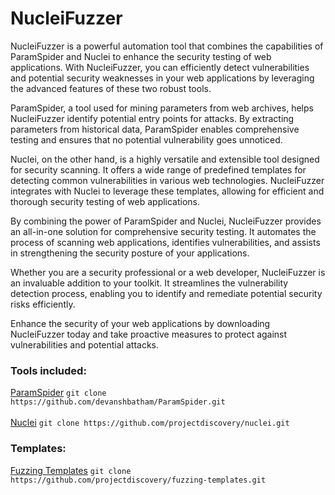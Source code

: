 # NucleiFuzzer
NucleiFuzzer is a powerful automation tool that combines the capabilities of ParamSpider and Nuclei to enhance the security testing of web applications. With NucleiFuzzer, you can efficiently detect vulnerabilities and potential security weaknesses in your web applications by leveraging the advanced features of these two robust tools.

ParamSpider, a tool used for mining parameters from web archives, helps NucleiFuzzer identify potential entry points for attacks. By extracting parameters from historical data, ParamSpider enables comprehensive testing and ensures that no potential vulnerability goes unnoticed.

Nuclei, on the other hand, is a highly versatile and extensible tool designed for security scanning. It offers a wide range of predefined templates for detecting common vulnerabilities in various web technologies. NucleiFuzzer integrates with Nuclei to leverage these templates, allowing for efficient and thorough security testing of web applications.

By combining the power of ParamSpider and Nuclei, NucleiFuzzer provides an all-in-one solution for comprehensive security testing. It automates the process of scanning web applications, identifies vulnerabilities, and assists in strengthening the security posture of your applications.

Whether you are a security professional or a web developer, NucleiFuzzer is an invaluable addition to your toolkit. It streamlines the vulnerability detection process, enabling you to identify and remediate potential security risks efficiently.

Enhance the security of your web applications by downloading NucleiFuzzer today and take proactive measures to protect against vulnerabilities and potential attacks.

### Tools included:
[ParamSpider](https://github.com/devanshbatham/ParamSpider) `git clone https://github.com/devanshbatham/ParamSpider.git`<br><br>
[Nuclei](https://github.com/projectdiscovery/nuclei) `git clone https://github.com/projectdiscovery/nuclei.git`

### Templates:
[Fuzzing Templates](https://github.com/projectdiscovery/fuzzing-templates) `git clone https://github.com/projectdiscovery/fuzzing-templates.git`
